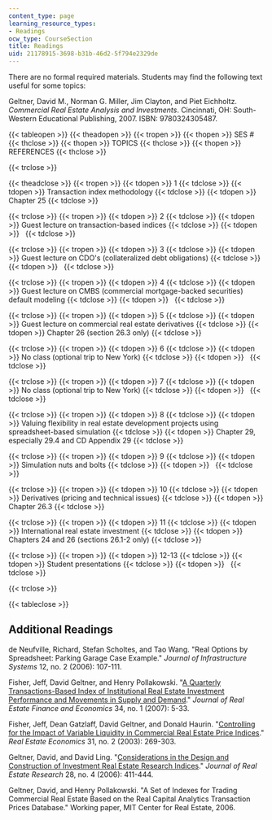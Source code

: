 ```yaml
---
content_type: page
learning_resource_types:
- Readings
ocw_type: CourseSection
title: Readings
uid: 21178915-3698-b31b-46d2-5f794e2329de
---
```


There are no formal required materials. Students may find the following text useful for some topics:

Geltner, David M., Norman G. Miller, Jim Clayton, and Piet Eichholtz. _Commercial Real Estate Analysis and Investments_. Cincinnati, OH: South-Western Educational Publishing, 2007. ISBN: 9780324305487.

{{< tableopen >}}
{{< theadopen >}}
{{< tropen >}}
{{< thopen >}}
SES #
{{< thclose >}}
{{< thopen >}}
TOPICS
{{< thclose >}}
{{< thopen >}}
REFERENCES
{{< thclose >}}

{{< trclose >}}

{{< theadclose >}}
{{< tropen >}}
{{< tdopen >}}
1
{{< tdclose >}}
{{< tdopen >}}
Transaction index methodology
{{< tdclose >}}
{{< tdopen >}}
Chapter 25
{{< tdclose >}}

{{< trclose >}}
{{< tropen >}}
{{< tdopen >}}
2
{{< tdclose >}}
{{< tdopen >}}
Guest lecture on transaction-based indices
{{< tdclose >}}
{{< tdopen >}}
 
{{< tdclose >}}

{{< trclose >}}
{{< tropen >}}
{{< tdopen >}}
3
{{< tdclose >}}
{{< tdopen >}}
Guest lecture on CDO's (collateralized debt obligations)
{{< tdclose >}}
{{< tdopen >}}
 
{{< tdclose >}}

{{< trclose >}}
{{< tropen >}}
{{< tdopen >}}
4
{{< tdclose >}}
{{< tdopen >}}
Guest lecture on CMBS (commercial mortgage-backed securities) default modeling
{{< tdclose >}}
{{< tdopen >}}
 
{{< tdclose >}}

{{< trclose >}}
{{< tropen >}}
{{< tdopen >}}
5
{{< tdclose >}}
{{< tdopen >}}
Guest lecture on commercial real estate derivatives
{{< tdclose >}}
{{< tdopen >}}
Chapter 26 (section 26.3 only)
{{< tdclose >}}

{{< trclose >}}
{{< tropen >}}
{{< tdopen >}}
6
{{< tdclose >}}
{{< tdopen >}}
No class (optional trip to New York)
{{< tdclose >}}
{{< tdopen >}}
 
{{< tdclose >}}

{{< trclose >}}
{{< tropen >}}
{{< tdopen >}}
7
{{< tdclose >}}
{{< tdopen >}}
No class (optional trip to New York)
{{< tdclose >}}
{{< tdopen >}}
 
{{< tdclose >}}

{{< trclose >}}
{{< tropen >}}
{{< tdopen >}}
8
{{< tdclose >}}
{{< tdopen >}}
Valuing flexibility in real estate development projects using spreadsheet-based simulation
{{< tdclose >}}
{{< tdopen >}}
Chapter 29, especially 29.4 and CD Appendix 29
{{< tdclose >}}

{{< trclose >}}
{{< tropen >}}
{{< tdopen >}}
9
{{< tdclose >}}
{{< tdopen >}}
Simulation nuts and bolts
{{< tdclose >}}
{{< tdopen >}}
 
{{< tdclose >}}

{{< trclose >}}
{{< tropen >}}
{{< tdopen >}}
10
{{< tdclose >}}
{{< tdopen >}}
Derivatives (pricing and technical issues)
{{< tdclose >}}
{{< tdopen >}}
Chapter 26.3
{{< tdclose >}}

{{< trclose >}}
{{< tropen >}}
{{< tdopen >}}
11
{{< tdclose >}}
{{< tdopen >}}
International real estate investment
{{< tdclose >}}
{{< tdopen >}}
Chapters 24 and 26 (sections 26.1-2 only)
{{< tdclose >}}

{{< trclose >}}
{{< tropen >}}
{{< tdopen >}}
12-13
{{< tdclose >}}
{{< tdopen >}}
Student presentations
{{< tdclose >}}
{{< tdopen >}}
 
{{< tdclose >}}

{{< trclose >}}

{{< tableclose >}}

Additional Readings
-------------------

de Neufville, Richard, Stefan Scholtes, and Tao Wang. "Real Options by Spreadsheet: Parking Garage Case Example." _Journal of Infrastructure Systems_ 12, no. 2 (2006): 107-111.

Fisher, Jeff, David Geltner, and Henry Pollakowski. "[A Quarterly Transactions-Based Index of Institutional Real Estate Investment Performance and Movements in Supply and Demand](https://link.springer.com/article/10.1007/s11146-007-9001-6)." _Journal of Real Estate Finance and Economics_ 34, no. 1 (2007): 5-33.

Fisher, Jeff, Dean Gatzlaff, David Geltner, and Donald Haurin. "[Controlling for the Impact of Variable Liquidity in Commercial Real Estate Price Indices](https://doi.org/10.1111/1540-6229.00066)." _Real Estate Economics_ 31, no. 2 (2003): 269-303.

Geltner, David, and David Ling. "[Considerations in the Design and Construction of Investment Real Estate Research Indices](http://papers.ssrn.com/sol3/papers.cfm?abstract_id=951466)." _Journal of Real Estate Research_ 28, no. 4 (2006): 411-444.

Geltner, David, and Henry Pollakowski. "A Set of Indexes for Trading Commercial Real Estate Based on the Real Capital Analytics Transaction Prices Database." Working paper, MIT Center for Real Estate, 2006.